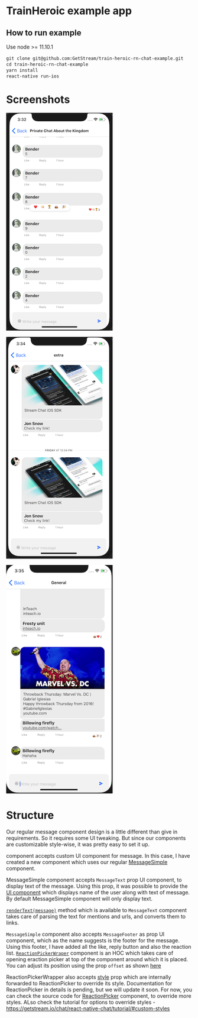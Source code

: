 # TrainHeroic example app


## How to run example

Use node >= 11.10.1

```
git clone git@github.com:GetStream/train-heroic-rn-chat-example.git
cd train-heroic-rn-chat-example
yarn install
react-native run-ios
```

# Screenshots

![](https://github.com/GetStream/train-heroic-rn-chat-example/blob/master/screenshots/Screen%20Shot%202019-09-13%20at%203.32.50%20PM.png)

![](https://github.com/GetStream/train-heroic-rn-chat-example/blob/master/screenshots/Screen%20Shot%202019-09-13%20at%203.34.54%20PM.png)

![](https://github.com/GetStream/train-heroic-rn-chat-example/blob/master/screenshots/Screen%20Shot%202019-09-13%20at%203.35.20%20PM.png)

# Structure

Our regular message component design is a little different than give in requirements. So it requires some UI tweaking.
But since our components are customizable style-wise, it was pretty easy to set it up.

[<Channel>](https://github.com/GetStream/train-heroic-rn-chat-example/blob/master/App.js#L88) component accepts custom UI component for message.
In this case, I have created a new component which uses our regular [MessageSimple](https://getstream.github.io/stream-chat-react-native/#messagesimple) component.

MessageSimple component accepts `MessageText` prop UI component, to display text of the message. Using this prop, it was possible to provide the [UI component](https://github.com/GetStream/train-heroic-rn-chat-example/blob/master/src/components/MessageText.js) which displays  name of the user along with text of message. By default MessageSimple component will only display text.

[`renderText(message)`](https://github.com/GetStream/train-heroic-rn-chat-example/blob/master/src/components/MessageText.js#L21) method which is available to `MessageText` component takes care of parsing the text for mentions and urls, and converts them to links.

`MessageSimple` component also accepts `MessageFooter` as prop UI component, which as the name suggests is the footer for the message. Using this footer, I have added all the like, reply button and also the reaction list. [`ReactionPickerWraper`](https://github.com/GetStream/train-heroic-rn-chat-example/blob/master/src/components/MessageFooter.js#L32) component is an HOC which takes care of opening eraction picker at top of the component around which it is placed. You can adjust its position using the prop `offset` as shown [here](https://github.com/GetStream/train-heroic-rn-chat-example/blob/master/src/components/MessageFooter.js#L48)

ReactionPickerWrapper also accepts [style](https://github.com/GetStream/train-heroic-rn-chat-example/blob/master/src/components/MessageFooter.js#L33) prop which are internally forwarded to ReactionPicker to override its style. Documentation for ReactionPicker in details is pending, but we will update it soon. For now, you can check the source code for [ReactionPicker](https://github.com/GetStream/stream-chat-react-native/blob/master/src/components/ReactionPicker.js) component, to override more styles. ALso check the tutorial for options to override styles - https://getstream.io/chat/react-native-chat/tutorial/#custom-styles
